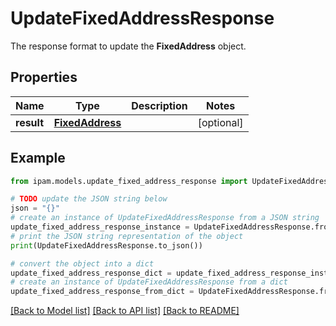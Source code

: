 # UpdateFixedAddressResponse

The response format to update the __FixedAddress__ object.

## Properties

Name | Type | Description | Notes
------------ | ------------- | ------------- | -------------
**result** | [**FixedAddress**](FixedAddress.md) |  | [optional] 

## Example

```python
from ipam.models.update_fixed_address_response import UpdateFixedAddressResponse

# TODO update the JSON string below
json = "{}"
# create an instance of UpdateFixedAddressResponse from a JSON string
update_fixed_address_response_instance = UpdateFixedAddressResponse.from_json(json)
# print the JSON string representation of the object
print(UpdateFixedAddressResponse.to_json())

# convert the object into a dict
update_fixed_address_response_dict = update_fixed_address_response_instance.to_dict()
# create an instance of UpdateFixedAddressResponse from a dict
update_fixed_address_response_from_dict = UpdateFixedAddressResponse.from_dict(update_fixed_address_response_dict)
```
[[Back to Model list]](../README.md#documentation-for-models) [[Back to API list]](../README.md#documentation-for-api-endpoints) [[Back to README]](../README.md)


